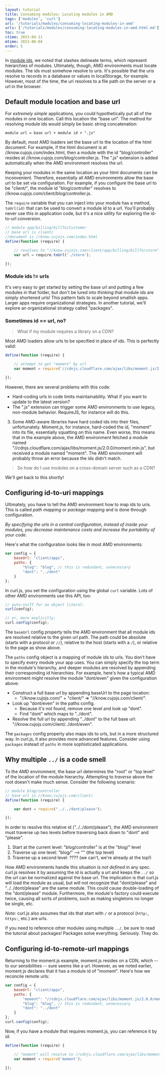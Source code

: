 ```yaml
---
layout: tutorial
title: Consuming modules: Locating modules in AMD
tags: ['modules', 'curl']
url: '/tutorials/modules/consuming-locating-modules-in-amd'
urls: ['/tutorials/modules/consuming-locating-modules-in-amd.html.md']
toc: true
ctime: 2013-04-11
mtime: 2013-06-04
order: 5
---
```


In [module ids](./consuming-modules-module-ids.html.md), we noted that
slashes delineate terms, which represent hierarchies of modules.  Ultimately,
though, AMD environments must locate modules.  The ids must somehow resolve
to uris.  It's possible that the uris resolve to records in a database
or values in localStorage, for example.  However, most of the time, the
uri resolves to a file path on the server or a url in the browser.

## Default module location and base url

For *extremely simple* applications, you could hypothetically put all of the
modules in one location. Call this location the "base url".  The method for
resolving module ids would simply be basic string concatenation:

```
module url = base url + module id + ".js"
```

By default, most AMD loaders set the base url to the location of the html
document.  For example, if the html document is at
//know.cujojs.com/index.html, then a module with the id "blog/controller"
resides at //know.cujojs.com/blog/controller.js.  The ".js"
extension is added automatically when the AMD environment resolves the url.

Keeping your modules in the same location as your html documents can be
inconvenient.  Therefore, essentially all AMD environments allow the base url
to be set via configuration.  For example, if you configure the base url to
be "client/", the module id "blog/controller" resolves to
//know.cujojs.com/client/blog/controller.js.

The `require` variable that you can inject into your module has a method,
`toUrl(id)` that can be used to convert a module id to a url.  You'll
probably never use this in application code, but it's a nice utility for
exploring the id-to-url conversion.

```js
// module app/billing/billTo/Customer
// base url is client/
//document is //know.cujojs.com/index.html
define(function (require) {

	// resolves to "//know.cujojs.com/client/app/billing/billTo/store"
	var url = require.toUrl('./store');

});
```

### Module ids != urls

It's very easy to get started by setting the base url and putting a few
modules in that folder, but don't be lured into thinking that module ids
are simply shortened urls!  This pattern fails to scale beyond smallish
apps.  Larger apps require organizational strategies.  In another tutorial,
we'll explore an organizational strategy called "packages".

### Sometimes id == url, no?

> What if my module requires a library on a CDN?

Most AMD loaders allow urls to be specified in place of ids.  This is perfectly
valid:

```js
define(function (require) {

	// attempt to get "moment" by url
	var moment = require('//cdnjs.cloudflare.com/ajax/libs/moment.js/2.0.0/moment.min.js');

});
```

However, there are several problems with this code:

* Hard-coding urls in code limits maintainability. What if you want to update
	to the latest version?
* The ".js" extension can trigger some AMD environments to use legacy,
	non-module behavior.  RequireJS, for instance will do this.
3.	Some AMD-aware libraries have hard coded ids into their files,
	unfortunately.  Moment.js, for instance, hard-coded the id, "moment"
	into its file, essentially squatting on this name.  Even worse,
	this means that in the example above, the AMD environment fetched a
	module named
	"//cdnjs.cloudflare.com/ajax/libs/moment.js/2.0.0/moment.min.js", but
	received a module named "moment".  The AMD environment will probably
	throw an error because the ids didn't match.

> So how do I use modules on a cross-domain server such as a CDN?

We'll get back to this shortly!

## Configuring id-to-uri mappings

Ultimately, you have to tell the AMD environment how to map ids to uris.
This is called _path mapping_ or _package mapping_ and is done through
configuration.

_By specifying the urls in a central configuration, instead of inside your
modules, you decrease maintenance costs and increase the portability
of your code._

Here's what the configuration looks like in most AMD environments:

```js
var config = {
	baseUrl: "client/apps",
	paths: {
		"blog": "blog", // this is redundant, unnecessary
		"dont": "../dont"
	}
};
```

In curl.js, you set the configuration using the global `curl` variable.
Lots of other AMD environments use this API, too:

```js
// auto-sniff for an object literal:
curl(config);

// or, more explicitly:
curl.config(config);
```

The `baseUrl` config property tells the AMD environment that all module ids
are resolved relative to the given url path.  The path could be absolute
(starts with a protocol or `//`), relative to the host (starts with a `/`),
or relative to the page as show above.

The `paths` config object is a mapping of module ids to urls.  You don't have
to specify every module your app uses.  You can simply specify the top term
in the module's hierarchy, and deeper modules are resolved by appending
their corresponding id  hierarchies.  For example, here's how a typical
AMD environment might resolve the module "dont/even" given the configuration
above:

* Construct a full base url by appending baseUrl to the page location:
	* "//know.cujojs.com/" + "client/" => "//know.cujojs.com/client/".
* Look up "dont/even" in the paths config.
	* Because it's not found, remove one level and look up "dont".
	* Find "dont" which maps to "../dont".
* Resolve the full url by appending "../dont" to the full base url:
	"//know.cujojs.com/client/../dont/even".

The `packages` config property also maps ids to urls, but in a more structured
way.  In curl.js, it also provides more advanced features.  Consider using
`packages` instead of `paths` in more sophisticated applications.

## Why multiple `../` is a code smell

To the AMD environment, the base url determines the "root" or "top level" of
the location of the module hierarchy.  Attempting to *traverse* above the
root doesn't make much sense.  Consider the following scenario:

```js
// module blog/controller
// base url is //know.cujojs.com/client/
define(function (require) {

	var dont = require("../../dont/please");

});
```

In order to resolve this relative id ("../../dont/please"), the AMD
environment must traverse up two levels before traversing back
down to "dont" and "please".

1. Start at the current level: "blog/controller" is at the "blog/" level
2. Traverse up one level: "blog/" --> "" (the top level)
3. Traverse up a second level: ???? (we can't, we're already at the top!)

How AMD environments handle this situation is *not defined* in any spec.
curl.js resolves it by assuming the id is actually a url and keeps the `../` so
the url can be normalized against the base url.  The implication is that
curl.js will load the module as usual, but will not recognize that "dont/please"
and "../../dont/please" are the same module.  This could cause double-loading
of the "dont/please" module. Furthermore, the module's factory could execute
twice, causing all sorts of problems, such as making singletons no longer be
single, etc.

_Note:_ curl.js also assumes that ids that start with `/` or a protocol
(`http:`, `https:`, etc.) are urls.

If you need to reference other modules using multiple `../`,
be sure to read the tutorial about packages!  Packages solve everything.
Seriously.  They do.

## Configuring id-to-remote-url mappings

Returning to the moment.js example, moment.js resides on a CDN, which
-- to our sensibilities -- sure seems like a url.  However, as we noted earlier,
moment.js declares that it has a module id of "moment".  Here's how we
reconcile remote urls:

```js
var config = {
	baseUrl: "client/apps",
	paths: {
		"moment": "//cdnjs.cloudflare.com/ajax/libs/moment.js/2.0.0/moment.min.js",
		"blog": "blog", // this is redundant, unnecessary
		"dont": "../dont"
	}
};
curl.config(config);
```

Now, if you have a module that requires moment.js, you can reference it by id:

```js
define(function (require) {

	// "moment" will resolve to //cdnjs.cloudflare.com/ajax/libs/moment.js/2.0.0/moment.min.js
	var moment = require('moment');

});
```
